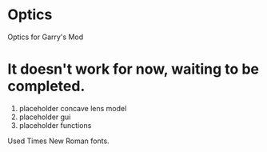 # Optics
Optics for Garry's Mod
# It doesn't work for now, waiting to be completed.

1. placeholder concave lens model
2. placeholder gui
3. placeholder functions



Used Times New Roman fonts.
